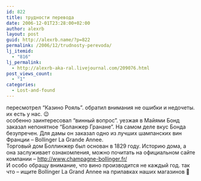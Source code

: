 ```yaml
---
id: 822
title: трудности перевода
date: 2006-12-01T23:28:00+02:00
author: alexrb
layout: post
guid: http://alexrb.name/?p=822
permalink: /2006/12/trudnosty-perevoda/
lj_itemid:
  - "816"
lj_permalink:
  - http://alexrb-aka-ral.livejournal.com/209076.html
post_views_count:
  - "1"
categories:
  - Lost-and-found
---
```

пересмотрел &#8220;Казино Рояль&#8221;. обратил внимания не ошибки и недочеты. их есть у нас. 😉  
особенно заинтересовал &#8220;винный вопрос&#8221;. уезжая в Майями Бонд заказал непонятное &#8220;Боланжер Гранане&#8221;. На самом деле вкус Бонда безупречен. Для дамы он заказал одно из лучших шампанских вин Франции &#8211; Bollinger La Grande Annee.  
Торговый дом Боллинжер был основан в 1829 году. Историю дома, а она заслуживает ознакомления, можно почитать на официальном сайте компании &#8211; http://www.champagne-bollinger.fr/  
И особо обращу внимание, что вино производится не каждый год. так что &#8211; ищите Bollinger La Grand Annee на прилавках наших магазинов 🙂